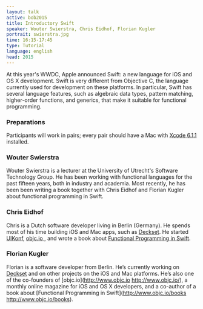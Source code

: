 ```yaml
---
layout: talk
active: bob2015
title: Introductory Swift
speaker: Wouter Swierstra, Chris Eidhof, Florian Kugler
portrait: swierstra.jpg
time: 16:15-17:45
type: Tutorial
language: english
head: 2015
---
```


At this year's WWDC, Apple announced Swift: a new language for iOS and
OS X development. Swift is very different from Objective C, the
language currently used for development on these platforms. In
particular, Swift has several language features, such as algebraic
data types, pattern matching, higher-order functions, and generics,
that make it suitable for functional programming.

### Preparations

Participants will work in pairs; every pair should have a Mac with
[Xcode 6.1.1](https://itunes.apple.com/en/app/xcode/id497799835?mt=12)
installed.

### Wouter Swierstra

Wouter Swierstra is a lecturer at the University of Utrecht's Software
Technology Group. He has been working with functional languages for
the past fifteen years, both in industry and academia. Most recently,
he has been been writing a book together with Chris Eidhof and Florian
Kugler about functional programming in Swift.

### Chris Eidhof

Chris is a Dutch software developer living in Berlin (Germany). He
spends most of his time building iOS and Mac apps, such as [Deckset](
http://decksetapp.com). He started [UIKonf](http://www.uikonf.com),
[objc.io ](http://www.objc.io), and wrote a book about [Functional
Programming in Swift](http://www.objc.io/books/).

### Florian Kugler

Florian is a software developer from Berlin. He’s currently working on
[Deckset](http://decksetapp.com/) and on other
projects on the iOS and Mac platforms. He’s also one of the
co-founders of [objc.io](http://www.objc.io <http://www.objc.io/>), a
monthly online magazine for iOS and OS X developers, and a co-author
of a book about [Functional Programming in
Swift](http://www.objc.io/books <http://www.objc.io/books>).
